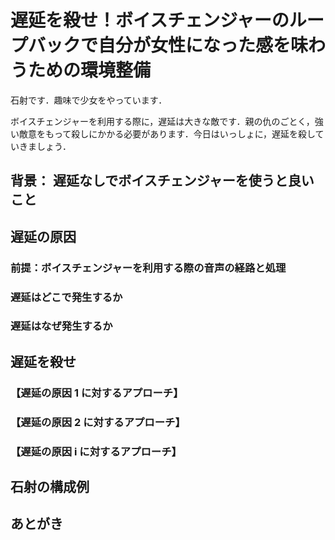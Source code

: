 # 遅延を殺せ！ボイスチェンジャーのループバックで自分が女性になった感を味わうための環境整備

石射です．趣味で少女をやっています．

ボイスチェンジャーを利用する際に，遅延は大きな敵です．親の仇のごとく，強い敵意をもって殺しにかかる必要があります．今日はいっしょに，遅延を殺していきましょう．

## 背景： 遅延なしでボイスチェンジャーを使うと良いこと

<!-- topic: 遅延なしでボイスチェンジャーを使うと良いこと -->
<!--            たぶん，プロテウス効果とかその辺 -->

<!-- topic: 遅延があると困ること -->
<!--            特定の活動が困難（例: 弾き語り） -->
<!--            とか -->

## 遅延の原因

### 前提：ボイスチェンジャーを利用する際の音声の経路と処理

### 遅延はどこで発生するか

### 遅延はなぜ発生するか

<!-- ひとつ前の章の各発生個所に対し，その原因を示す -->

## 遅延を殺せ

### 【遅延の原因 1 に対するアプローチ】

### 【遅延の原因 2 に対するアプローチ】

### 【遅延の原因 i に対するアプローチ】

## 石射の構成例

## あとがき
